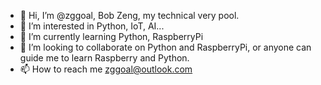 - 👋 Hi, I’m @zggoal, Bob Zeng, my technical very pool.
- 👀 I’m interested in Python, IoT, AI...
- 🌱 I’m currently learning Python, RaspberryPi
- 💞️ I’m looking to collaborate on Python and RaspberryPi, or anyone can guide me to learn Raspberry and Python.
- 📫 How to reach me zggoal@outlook.com

<!---
zggoal/zggoal is a ✨ special ✨ repository because its `README.md` (this file) appears on your GitHub profile.
You can click the Preview link to take a look at your changes.
--->
